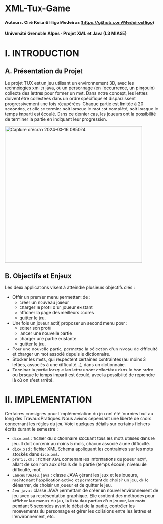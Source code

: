 # XML-Tux-Game
#### Auteurs: Ciré Keita & Higo Medeiros (https://github.com/MedeirosHigo)
#### Université Grenoble Alpes - Projet XML et Java (L3 MIAGE)
# I. INTRODUCTION

## A. Présentation du Projet
Le projet TUX est un jeu utilisant un environnement 3D, avec les technologies xml et java, où un personnage (en l'occurrence, un pingouin) collecte des lettres pour former un mot.
Dans notre concept, les lettres doivent être collectées dans un ordre spécifique et disparaissent progressivement une fois récupérées. Chaque partie est limitée à 20 secondes, et elle se termine soit lorsque le mot est complété, soit lorsque le temps imparti est écoulé. Dans ce dernier cas, les joueurs ont la possibilité de terminer la partie en indiquant leur progression.

<img width="448" alt="Capture d'écran 2024-03-16 085024" src="https://github.com/MedeirosHigo/XML-Tux-Game/assets/163612912/74fe5a27-393d-47ef-9021-1879505c890c">


## B. Objectifs et Enjeux
Les deux applications visent à atteindre plusieurs objectifs clés :
- Offrir un premier menu permettant de :
  - créer un nouveau joueur
  - charger le profil d'un joueur existant
  - afficher la page des meilleurs scores
  - quitter le jeu.
- Une fois un joueur actif, proposer un second menu pour :
  - éditer son profil
  - lancer une nouvelle partie
  - charger une partie existante
  - quitter le jeu.
- Pour une nouvelle partie, permettre la sélection d'un niveau de difficulté et charger un mot associé depuis le dictionnaire.
- Stocker les mots, qui respectent certaines contraintes (au moins 3 lettres, associés à une difficulté...), dans un dictionnaire.
- Terminer la partie lorsque les lettres sont collectées dans le bon ordre ou lorsque le temps imparti est écoulé, avec la possibilité de reprendre là où on s'est arrêté.

# II. IMPLEMENTATION

Certaines consignes pour l'implémentation du jeu ont été fournies tout au long des Travaux Pratiques. Nous avions cependant une liberté de choix concernant les règles du jeu. Voici quelques détails sur certains fichiers écrits durant le semestre :

- `dico.xml` : fichier du dictionnaire stockant tous les mots utilisés dans le jeu. Il doit contenir au moins 5 mots, chacun associé à une difficulté.
- `dico.xsd` : fichier XML Schema appliquant les contraintes sur les mots stockés dans `dico.xml`.
- `profil.xml` : fichier XML contenant les informations du joueur actif, allant de son nom aux détails de la partie (temps écoulé, niveau de difficulté, mot).
- `LanceurDeJeu.java` : classe JAVA gérant les jeux et les joueurs, maintenant l'application active et permettant de choisir un jeu, de le démarrer, de choisir un joueur et de quitter le jeu.
- `Jeu.java` : classe JAVA permettant de créer un nouvel environnement de jeu avec sa représentation graphique. Elle contient des méthodes pour afficher les menus du jeu, la liste des parties d'un joueur, les mots pendant 5 secondes avant le début de la partie, contrôler les mouvements du personnage et gérer les collisions entre les lettres et l'environnement, etc.
